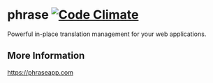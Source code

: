# phrase [![Code Climate](https://codeclimate.com/badge.png)](https://codeclimate.com/github/phrase/phrase)

Powerful in-place translation management for your web applications.

## More Information

https://phraseapp.com